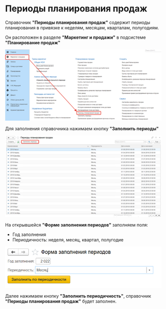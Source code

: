 # Периоды планирования продаж

Справочник **"Периоды планирования продаж"** содержит периоды планирования в привязке к неделям, месяцам, кварталам, полугодиям.

Он расположен в разделе **"Маркетинг и продажи"** в подсистеме **"Планирование продаж"**

[![1][1]][1]

Для заполнения справочника нажимаем кнопку **"Заполнить периоды"**

[![2][2]][2]

На открывшейся **"Форме заполнения периодов"** заполняем поля:

- Год заполнения
- Периодичность: неделя, месяц, квартал, полугодие

[![3][3]][3]

Далее нажимаем кнопку **"Заполнить периодичность"**, справочник **"Периоды планирования продаж"** будет заполнен.

[1]: SalesPlanningPeriods.assets/1.png
[2]: SalesPlanningPeriods.assets/2.png
[3]: SalesPlanningPeriods.assets/3.png

